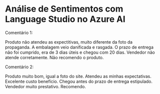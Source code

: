 # Análise de Sentimentos com Language Studio no Azure AI

Comentário 1:

Produto não atendeu as expectitivas, muito diferente da foto da propaganda. 
A embalagem veio danificada e rasgada.
O prazo de entrega não foi cumprido, era de 3 dias úteis e chegou com 20 dias.
Vendedor não atende corretamente.
Não recomendo o produto.

Comentário 2:

Produto muito bom, igual a foto do site.
Atendeu as minhas expectativas.
Excelente custo benefício.
Chegou antes do prazo de entrega estipulado.
Vendedor muito prestativo.
Recomendo.
